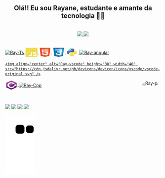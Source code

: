 ## <p align="center">Olá!! Eu sou Rayane, estudante e amante da tecnologia 👩‍💻 </p>
<div align="center"><br>
  <a href="https://github.com/rayfrance">
  <img height="180em" src="https://github-readme-stats.vercel.app/api?username=rayfrance&show_icons=true&theme=omni&include_all_commits=true&count_private=true"/>
  <img height="180em" src="https://github-readme-stats.vercel.app/api/top-langs/?username=rayfrance&layout=compact&langs_count=7&theme=omni"/>
</div>
<div style="display: inline_block"><br><br>
  <img align="center" alt="Ray-Ts" height="30" width="40" src="https://cdn.jsdelivr.net/gh/devicons/devicon/icons/typescript/typescript-original.svg" />
  <img align="center" alt="Ray-Js" height="30" width="40" src="https://raw.githubusercontent.com/devicons/devicon/master/icons/javascript/javascript-plain.svg">
  <img align="center" alt="Ray-HTML" height="30" width="40" src="https://raw.githubusercontent.com/devicons/devicon/master/icons/html5/html5-original.svg">
  <img align="center" alt="Ray-CSS" height="30" width="40" src="https://raw.githubusercontent.com/devicons/devicon/master/icons/css3/css3-original.svg">
  <img align="center" alt="Ray-Python" height="30" width="40" src="https://raw.githubusercontent.com/devicons/devicon/master/icons/python/python-original.svg">
  <img align="center" alt="Ray-angular" height="30" width="40" src="https://cdn.jsdelivr.net/gh/devicons/devicon/icons/angularjs/angularjs-original.svg" />

          
    <img align="center" alt="Ray-vscode" height="30" width="40" src="https://cdn.jsdelivr.net/gh/devicons/devicon/icons/vscode/vscode-original.svg" />

  <img align="center" alt="Ray-Csharp" height="30" width="40" src="https://raw.githubusercontent.com/devicons/devicon/master/icons/csharp/csharp-original.svg">
 <img align="center" alt="Ray-Cpp" height="30" width="40" src="https://cdn.jsdelivr.net/gh/devicons/devicon/icons/cplusplus/cplusplus-original.svg" />
  <img align="right" alt="Ray-pic" height="150" style="border-radius:50px;" src="https://i.picasion.com/pic92/5585369ab1c7bdffa0dd0fe5cbfb7273.gif">
</div>
  
  ##
 
<div> <br>
  <a href="https://instagram.com/france.rayy" target="_blank"><img src="https://img.shields.io/badge/-Instagram-%23E4405F?style=for-the-badge&logo=instagram&logoColor=white" target="_blank"></a>
   <a href = "https://api.whatsapp.com/send?phone=5581994663449&text=Oii!%20Eu%20vim%20pelo%20GitHub"><img src="https://img.shields.io/badge/WhatsApp-25D366?style=for-the-badge&logo=whatsapp&logoColor=white" target="_blank"></a>
  <a href = "mailto:rayanethaisglfrance@gmail.com"><img src="https://img.shields.io/badge/-Gmail-%23333?style=for-the-badge&logo=gmail&logoColor=white" target="_blank"></a>
  <a href="https://www.linkedin.com/in/rayane-france-552096177" target="_blank"><img src="https://img.shields.io/badge/-LinkedIn-%230077B5?style=for-the-badge&logo=linkedin&logoColor=white" target="_blank"></a> 
  </div>
  
![Snake animation](https://github.com/rayfrance/rayfrance/blob/output/github-contribution-grid-snake.svg)
